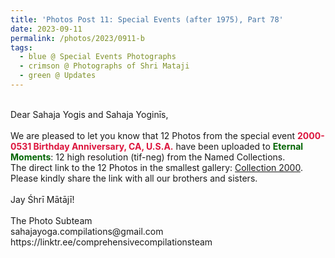 ```yaml
---
title: 'Photos Post 11: Special Events (after 1975), Part 78'
date: 2023-09-11
permalink: /photos/2023/0911-b
tags:
  - blue @ Special Events Photographs
  - crimson @ Photographs of Shri Mataji
  - green @ Updates
---
```


<p>
<br>
Dear Sahaja Yogis and Sahaja Yoginīs,<br>
<br>
We are pleased to let you know that 12 Photos from the special event <font color="Crimson"><b>2000-0531 Birthday Anniversary, CA, U.S.A.</b></font> have been uploaded to <font color="DarkGreen"><b>Eternal Moments</b></font>: 12 high resolution (tif-neg) from the Named Collections.<br>
The direct link to the 12 Photos in the smallest gallery: <a href="https://eternalmoments.smugmug.com/Collections/Yogi-Mahajan-Collection/2000/"> Collection 2000</a>.<br>
Please kindly share the link with all our brothers and sisters.<br>
<br>
Jay Śhrī Mātājī!<br>
<br>
The Photo Subteam<br>
sahajayoga.compilations@gmail.com<br>
https://linktr.ee/comprehensivecompilationsteam<br>
</p>